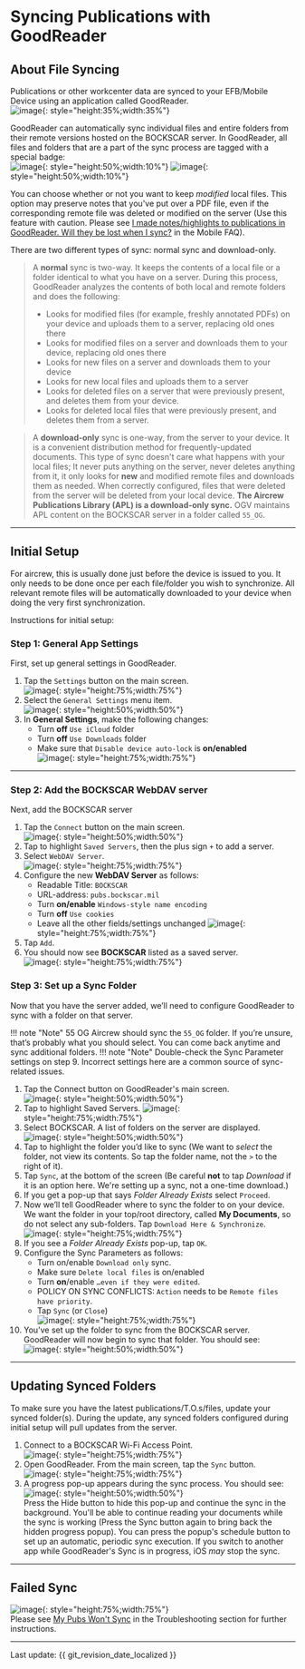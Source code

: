 # Syncing Publications with GoodReader

## About File Syncing

Publications or other workcenter data are synced to your EFB/Mobile Device using an application called GoodReader.  
![image](img/SyncingPubs/goodreadericon.png){: style="height:35%;width:35%"}

GoodReader can automatically sync individual files and entire
folders from their remote versions hosted on the BOCKSCAR server. In GoodReader, all files and folders that are a part of the sync process
are tagged with a special badge:  
![image](img/SyncingPubs/GoodreaderSyncBadge.png){: style="height:50%;width:10%"}
![image](img/SyncingPubs/GoodreaderSyncBadgeFolder.png){: style="height:50%;width:10%"}

You can choose whether or not you want to keep *modified* local files.
This option may preserve notes that you've put over a PDF file, even if
the corresponding remote file was deleted or modified on the server (Use
this feature with caution. Please see [I made notes/highlights to publications in GoodReader. Will they be lost when I sync?](FAQ.md#q-i-made-noteshighlights-to-publications-in-goodreader-will-they-be-lost-when-i-sync) in the Mobile FAQ).

There are two different types of sync: normal sync and download-only.

> A **normal** sync is two-way. It keeps the contents of a local file or a
folder identical to what you have on a server. During this process,
GoodReader analyzes the contents of both local and remote folders and
does the following:
>- Looks for modified files (for example, freshly annotated PDFs) on your device and uploads them to a server, replacing old ones there
>- Looks for modified files on a server and downloads them to your device, replacing old ones there
>- Looks for new files on a server and downloads them to your device
>- Looks for new local files and uploads them to a server
>- Looks for deleted files on a server that were previously present, and deletes them from your device.
>- Looks for deleted local files that were previously present, and deletes them from a server.

>A **download-only** sync is one-way, from the server to your device. It
is a convenient distribution method for frequently-updated documents.
This type of sync doesn't care what happens with your local files; It
never puts anything on the server, never deletes anything from it, it
only looks for **new** and modified remote files and downloads them as
needed. When correctly configured, files that were deleted from the
server will be deleted from your local device.  **The Aircrew Publications Library (APL) is a download-only sync.** OGV maintains APL content on the BOCKSCAR server in a folder called `55_OG`.

---

## Initial Setup

For aircrew, this is usually done just before the
device is issued to you. It only needs to be done once per each
file/folder you wish to synchronize. All relevant remote files will be automatically downloaded to your device when doing the very first synchronization.

Instructions for initial setup:

### Step 1: General App Settings

First, set up general settings in GoodReader.

1. Tap the `Settings` button on the main screen.  
![image](img/SyncingPubs/goodreadersettingsicon.png){: style="height:75%;width:75%"}
2. Select the `General Settings` menu item.  
![image](img/SyncingPubs/generalsettings.png){: style="height:50%;width:50%"}
3. In **General Settings**, make the following changes:
    * Turn **off** `Use iCloud` folder
    * Turn **off** `Use Downloads` folder
    * Make sure that `Disable device auto-lock` is **on/enabled**  
![image](img/SyncingPubs/autolock.png){: style="height:75%;width:75%"}

---

### Step 2: Add the BOCKSCAR WebDAV server

Next, add the BOCKSCAR server

1. Tap the `Connect` button on the main screen.  
![image](img/SyncingPubs/connecticon.png){: style="height:50%;width:50%"}
2. Tap to highlight `Saved Servers`, then the plus sign `+` to add a server.
3. Select `WebDAV Server`.  
![image](img/SyncingPubs/webdav.png){: style="height:75%;width:75%"}
4. Configure the new **WebDAV Server** as follows:
    * Readable Title: `BOCKSCAR`
    * URL-address: `pubs.bockscar.mil`
    * Turn **on/enable** `Windows-style name encoding`
    * Turn **off** `Use cookies`
    * Leave all the other fields/settings unchanged
![image](img/SyncingPubs/webdavsettings.png){: style="height:75%;width:75%"}
5. Tap `Add`.
6. You should now see **BOCKSCAR** listed as a saved server.  
![image](img/SyncingPubs/savedserversbockscar.png){: style="height:75%;width:75%"}

### Step 3: Set up a Sync Folder

Now that you have the server added, we’ll need to configure GoodReader to sync with a folder on that server.

!!! note "Note"
    55 OG Aircrew should sync the `55_OG` folder. If you’re unsure, that’s probably what you should select. You can come back anytime and sync additional folders.
!!! note "Note"
    Double-check the Sync Parameter settings on step 9. Incorrect settings here are a common source of sync-related issues.

1. Tap the Connect button on GoodReader's main screen.  
![image](img/SyncingPubs/connecticon.png){: style="height:50%;width:50%"}
2. Tap to highlight Saved Servers.
 ![image](img/SyncingPubs/savedservers.png){: style="height:75%;width:75%"}
3. Select BOCKSCAR. A list of folders on the server are displayed.  
 ![image](img/SyncingPubs/bockscarfiles.png){: style="height:50%;width:50%"}
4. Tap to highlight the folder you’d like to sync (We want to _select_ the folder, not view its contents. So tap the folder name, not the `>` to the right of it).
5. Tap `Sync`, at the bottom of the screen (Be careful **not** to tap _Download_ if it is an option here. We're setting up a sync, not a one-time download.)
6. If you get a pop-up that says _Folder Already Exists_ select `Proceed`.
7. Now we’ll tell GoodReader where to sync the folder to on your device. We want the folder in your top/root directory, called **My Documents**, so do not select any sub-folders. Tap `Download Here & Synchronize`.  
![image](img/SyncingPubs/mydocuments.png){: style="height:75%;width:75%"} 
8. If you see a _Folder Already Exists_ pop-up, tap `OK`.
9. Configure the Sync Parameters as follows:
    * Turn on/enable `Download only` sync.
    * Make sure `Delete local files` is on/enabled
    * Turn **on**/enable `…even if they were edited`.
    * POLICY ON SYNC CONFLICTS: `Action` needs to be `Remote files have priority`.
    * Tap `Sync` (or `Close`)  
![image](img/SyncingPubs/syncparameters.png){: style="height:75%;width:75%"}
10. You’ve set up the folder to sync from the BOCKSCAR server. GoodReader will now begin to sync that folder. You should see:  
![image](img/SyncingPubs/syncprogress.png){: style="height:50%;width:50%"}

---

## Updating Synced Folders

To make sure you have the latest publications/T.O.s/files, update your synced folder(s). During the update, any synced folders configured during initial setup will pull updates from the server.

1. Connect to a BOCKSCAR Wi-Fi Access Point.  
![image](img/SyncingPubs/wifi.png){: style="height:75%;width:75%"}  
2. Open GoodReader. From the main screen, tap the `Sync` button.  
![image](img/SyncingPubs/goodreadersyncicon.png){: style="height:75%;width:75%"}
3. A progress pop-up appears during the sync process. You should see:  
![image](img/SyncingPubs/syncprogress.png){: style="height:50%;width:50%"}  
Press the Hide button to hide this pop-up and continue the sync in the background. You'll be able to continue reading your documents while the sync is working (Press the Sync button again to bring back the hidden progress popup). You can press the popup's schedule button to set up an automatic, periodic sync execution. If you switch to another app while GoodReader's Sync is in progress, iOS _may_ stop the sync.

---

## Failed Sync
![image](img/SyncingPubs/syncissue.png){: style="height:75%;width:75%"}  
Please see [My Pubs Won't Sync](Troubleshooting.md#my-pubs-wont-sync) in the Troubleshooting section for further instructions.

---

Last update: {{ git_revision_date_localized }}
